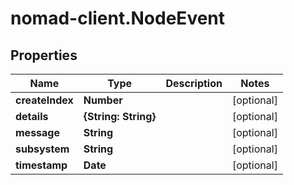 # nomad-client.NodeEvent

## Properties

Name | Type | Description | Notes
------------ | ------------- | ------------- | -------------
**createIndex** | **Number** |  | [optional] 
**details** | **{String: String}** |  | [optional] 
**message** | **String** |  | [optional] 
**subsystem** | **String** |  | [optional] 
**timestamp** | **Date** |  | [optional] 


